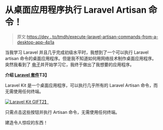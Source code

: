 # 从桌面应用程序执行 Laravel Artisan 命令！

> 原文:[https://dev . to/tmdh/execute-laravel-artisan-commands-from-a-desktop-app-4p1a](https://dev.to/tmdh/execute-laravel-artisan-commands-from-a-desktop-app-4p1a)

当我学习 Laravel 并且几乎完成初级水平时，我想到了一个可以执行 Laravel artisan 命令的桌面应用程序。但是我不知道如何用网络技术制作桌面应用程序。突然我看到了
[电子](https://electronjs.org)并开始学习它，我终于做出了我想要的应用程序。

**介绍 [Laravel 套件](https://tmdh.github.io/laravel-kit/)T3】**

Laravel Kit 是一个桌面应用程序，可以执行几乎所有的 Laravel Artisan 命令，而无需使用任何终端。

[![Laravel Kit GIF](../Images/e6af23979df768ce36c5311bab8a25b5.png)T2】](https://res.cloudinary.com/practicaldev/image/fetch/s--rncg_xVh--/c_limit%2Cf_auto%2Cfl_progressive%2Cq_66%2Cw_880/https://github.com/tmdh/laravel-kit/raw/master/lk.gif)

只需点击这些按钮并执行 Artisan 命令，无需使用任何终端。

建造令人惊叹的东西！